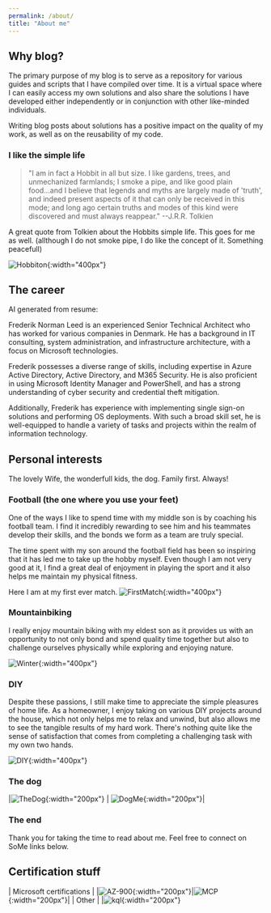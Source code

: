 ```yaml
---
permalink: /about/
title: "About me"
---
```


## Why blog?

The primary purpose of my blog is to serve as a repository for various guides and scripts that I have compiled over time. It is a virtual space where I can easily access my own solutions and also share the solutions I have developed either independently or in conjunction with other like-minded individuals.

Writing blog posts about solutions has a positive impact on the quality of my work, as well as on the reusability of my code.

### I like the simple life

>"I am in fact a Hobbit in all but size. I like gardens, trees, and unmechanized farmlands; I smoke a pipe, and like good plain food...and I believe that  legends and myths are largely made of 'truth', and indeed present aspects of it that can only be received in this mode; and long ago certain truths and modes of this kind were discovered and must always reappear."  --J.R.R. Tolkien

A great quote from Tolkien about the Hobbits simple life. This goes for me as well. (allthough I do not smoke pipe, I do like the concept of it. Something peacefull)

![Hobbiton](/assets/images/hobbit.jpg){:width="400px"}

## The career

AI generated from resume:

Frederik Norman Leed is an experienced Senior Technical Architect who has worked for various companies in Denmark. He has a background in IT consulting, system administration, and infrastructure architecture, with a focus on Microsoft technologies. 

Frederik possesses a diverse range of skills, including expertise in Azure Active Directory, Active Directory, and M365 Security. He is also proficient in using Microsoft Identity Manager and PowerShell, and has a strong understanding of cyber security and credential theft mitigation.

Additionally, Frederik has experience with implementing single sign-on solutions and performing OS deployments. With such a broad skill set, he is well-equipped to handle a variety of tasks and projects within the realm of information technology.

## Personal interests

The lovely Wife, the wonderfull kids, the dog. Family first. Always!

### Football (the one where you use your feet)

One of the ways I like to spend time with my middle son is by coaching his football team. I find it incredibly rewarding to see him and his teammates develop their skills, and the bonds we form as a team are truly special.

The time spent with my son around the football field has been so inspiring that it has led me to take up the hobby myself. Even though I am not very good at it, I find a great deal of enjoyment in playing the sport and it also helps me maintain my physical fitness.

Here I am at my first ever match.
![FirstMatch](/assets/images/firstfootbaal.jpg){:width="400px"}

### Mountainbiking

I really enjoy mountain biking with my eldest son as it provides us with an opportunity to not only bond and spend quality time together but also to challenge ourselves physically while exploring and enjoying nature.

![Winter](/assets/images/mbk_winter.jpg){:width="400px"}

### DIY

Despite these passions, I still make time to appreciate the simple pleasures of home life. As a homeowner, I enjoy taking on various DIY projects around the house, which not only helps me to relax and unwind, but also allows me to see the tangible results of my hard work. There's nothing quite like the sense of satisfaction that comes from completing a challenging task with my own two hands.

![DIY](/assets/images/diy.jpg){:width="400px"}
### The dog

|![TheDog](/assets/images/vega.jpeg){:width="200px"} | ![DogMe](/assets/images/meanddog.jpg){:width="200px"}|

### The end

Thank you for taking the time to read about me. Feel free to connect on SoMe links below.


## Certification stuff
| Microsoft certifications |
|![AZ-900](/assets/images/microsoft-certified-fundamentals-badge.svg){:width="200px"}|![MCP](/assets/images/microsoft-certified-general-badge.svg){:width="200px"}|
| Other |
|![kql](/assets/images/cert_kql.png){:width="200px"}
